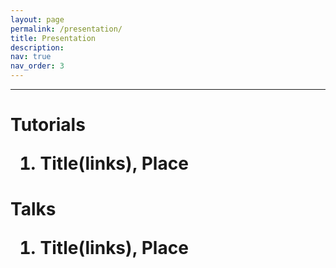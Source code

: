 ```yaml
---
layout: page
permalink: /presentation/
title: Presentation
description:
nav: true
nav_order: 3
---
```


---

<h1>Tutorials</hi>

  1. Title(links), Place

<h1>Talks</hi>

  1. Title(links), Place